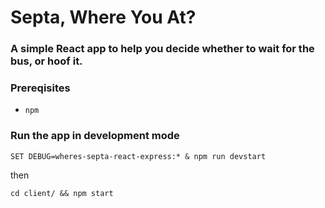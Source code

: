 # Septa, Where You At?

### A simple React app to help you decide whether to wait for the bus, or hoof it.

### Prereqisites
  - `npm`

### Run the app in development mode

    SET DEBUG=wheres-septa-react-express:* & npm run devstart

  then

    cd client/ && npm start